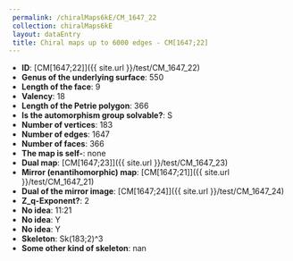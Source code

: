 ```yaml
--- 
 permalink: /chiralMaps6kE/CM_1647_22 
 collection: chiralMaps6kE
 layout: dataEntry
 title: Chiral maps up to 6000 edges - CM[1647;22]
---
```


- **ID**: [CM[1647;22]]({{ site.url }}/test/CM_1647_22)
- **Genus of the underlying surface**: 550
- **Length of the face**: 9
- **Valency**: 18
- **Length of the Petrie polygon**: 366
- **Is the automorphism group solvable?**: S
- **Number of vertices**: 183
- **Number of edges**: 1647
- **Number of faces**: 366
- **The map is self-**: none
- **Dual map**: [CM[1647;23]]({{ site.url }}/test/CM_1647_23)
- **Mirror (enantihomorphic) map**: [CM[1647;21]]({{ site.url }}/test/CM_1647_21)
- **Dual of the mirror image**: [CM[1647;24]]({{ site.url }}/test/CM_1647_24)
- **Z_q-Exponent?**: 2
- **No idea**:  11:21
- **No idea**: Y
- **No idea**: Y
- **Skeleton**: Sk(183;2)^3
- **Some other kind of skeleton**: nan

